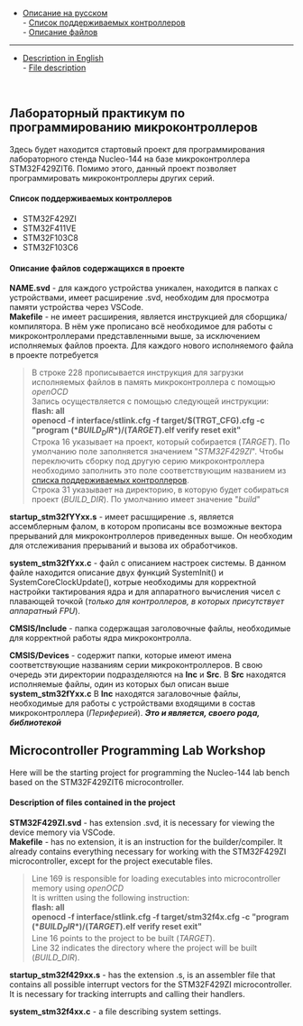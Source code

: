 - [Описание на русском](#ru_description)  
      - [Список поддерживаемых контроллеров](#mk_list_ru)  
      - [Описание файлов](#file_ru_description)
***
- [Description in English](#en_description)  
      - [File description](#file_en_description)  
<br/>

## <a name="ru_description"></a> Лабораторный практикум по программированию микроконтроллеров
Здесь будет находится стартовый проект для программирования лабораторного стенда Nucleo-144 на базе микроконтроллера STM32F429ZIT6. Помимо этого, данный проект позволяет программировать микроконтроллеры других серий.
#### <a name="mk_list_ru"></a> Список поддерживаемых контроллеров
- STM32F429ZI
- STM32F411VE
- STM32F103C8
- STM32F103C6

#### <a name="file_ru_description"></a> Описание файлов содержащихся в проекте  
**NAME.svd** - для каждого устройства уникален, находится в папках с устройствами, имеет расширение .svd, необходим для просмотра памяти устройства через VSCode.  
**Makefile** - не имеет расширения, является инструкцией для сборщика/компилятора. В нём уже прописано всё необходимое для работы с микроконтроллерами представленными выше, за исключением исполняемых файлов проекта. Для каждого нового исполняемого файла в проекте потребуется
> В строке 228 прописывается инструкция для загрузки исполняемых файлов в память микроконтроллера с помощью *openOCD*  
> Запись осуществляется с помощью следующей инструкции:
><br/> **flash: all**
><br/> **openocd -f interface/stlink.cfg -f target/$(TRGT_CFG).cfg -c "program $(*BUILD_DIR*)/$(*TARGET*).elf verify reset exit"**
><br/> Строка 16 указывает на проект, который собирается (*TARGET*). По умолчанию поле заполняется значением "*STM32F429ZI*". Чтобы переключить сборку под другую серию микроконтроллера необходимо заполнить это поле соответствующим названием из [списка поддерживаемых контроллеров](#mk_list_ru).
><br/> Строка 31 указывает на директорию, в которую будет собираться проект (*BUILD_DIR*). По умолчанию имеет значение "*build*"
  
**startup_stm32fYYxx.s** - имеет расшщирение .s, является ассемблерным фалом, в котором прописаны все возможные вектора прерываний для микроконтроллеров приведенных выше. Он необходим для отслеживания прерываний и вызова их обработчиков.  

**system_stm32fYxx.c** - файл с описанием настроек системы. В данном файле находится описание двух функций SystemInit() и SystemCoreClockUpdate(), котрые необходимы для корректной настройки тактирования ядра и для аппаратного вычисления чисел с плавающей точкой (*только для контроллеров, в которых присутствует аппаратный FPU*).

**CMSIS/Include** - папка содержащая заголовочные файлы, необходимые для корректной работы ядра микроконтролла.

**CMSIS/Devices** - содержит папки, которые имеют имена соответствующие названиям серии микроконтроллеров. В свою очередь эти директории подразделяются на **Inc** и **Src**. 
В **Src** находятся исполняемые файлы, один из которых был описан выше **system_stm32fYxx.c**
В **Inc** находятся загаловочные файлы, необходимые для работы с устройствами входящими в состав микроконтроллера (*Периферией*). ***Это и является, своего рода, библиотекой***
<br/>

## <a name="en_description"></a> Microcontroller Programming Lab Workshop
Here will be the starting project for programming the Nucleo-144 lab bench based on the STM32F429ZIT6 microcontroller. 

#### <a name="file_en_description"></a> Description of files contained in the project   
**STM32F429ZI.svd** - has extension .svd, it is necessary for viewing the device memory via VSCode.  
**Makefile** - has no extension, it is an instruction for the builder/compiler. It already contains everything necessary for working with the STM32F429ZI microcontroller, except for the project executable files.  
> Line 169 is responsible for loading executables into microcontroller memory using *openOCD*  
> It is written using the following instruction:
><br/> **flash: all**
><br/> **openocd -f interface/stlink.cfg -f target/stm32f4x.cfg -c "program $(*BUILD_DIR*)/$(*TARGET*).elf verify reset exit"**
><br/> Line 16 points to the project to be built (*TARGET*).
><br/> Line 32 indicates the directory where the project will be built (*BUILD_DIR*).
  
**startup_stm32f429xx.s** - has the extension .s, is an assembler file that contains all possible interrupt vectors for the STM32F429ZI microcontroller. It is necessary for tracking interrupts and calling their handlers.

**system_stm32f4xx.c** - a file describing system settings.